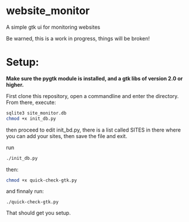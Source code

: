 website_monitor
===============

A simple gtk ui for monitoring websites

Be warned, this is a work in progress, things will be broken!

# Setup:
<b>Make sure the pygtk module is installed, and a gtk libs of version 2.0 or higher.</b>

First clone this repository, open a commandline and enter the directory.
From there, execute:
```bash
sqlite3 site_monitor.db
chmod +x init_db.py
```
then proceed to edit init_bd.py, there is a list called SITES in there where you can add your sites, then save the file and exit.

run
```bash
./init_db.py
```

then:
```bash
chmod +x quick-check-gtk.py
```
and finnaly run:
```
./quick-check-gtk.py
```

That should get you setup.